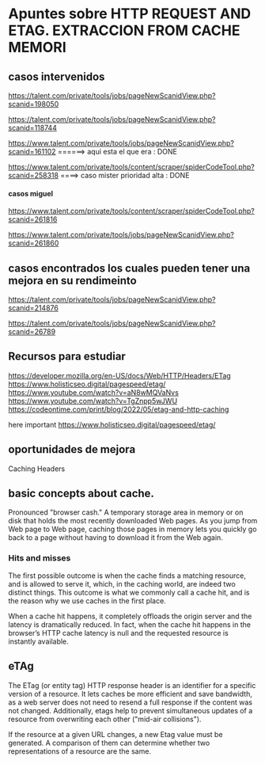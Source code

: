 # Apuntes sobre HTTP REQUEST AND ETAG. EXTRACCION FROM CACHE MEMORI

## casos intervenidos

https://talent.com/private/tools/jobs/pageNewScanidView.php?scanid=198050

https://talent.com/private/tools/jobs/pageNewScanidView.php?scanid=118744

https://www.talent.com/private/tools/jobs/pageNewScanidView.php?scanid=161102 ======> aqui esta el que era : DONE

https://www.talent.com/private/tools/content/scraper/spiderCodeTool.php?scanid=258318 ====> caso mister prioridad alta : DONE

#### casos miguel

https://www.talent.com/private/tools/content/scraper/spiderCodeTool.php?scanid=261816

https://www.talent.com/private/tools/jobs/pageNewScanidView.php?scanid=261860

## casos encontrados los cuales pueden tener una mejora en su rendimeinto

https://talent.com/private/tools/jobs/pageNewScanidView.php?scanid=214876

https://talent.com/private/tools/jobs/pageNewScanidView.php?scanid=26789

## Recursos para estudiar

https://developer.mozilla.org/en-US/docs/Web/HTTP/Headers/ETag
https://www.holisticseo.digital/pagespeed/etag/
https://www.youtube.com/watch?v=aN8wMQVaNvs
https://www.youtube.com/watch?v=TgZnpp5wJWU
https://codeontime.com/print/blog/2022/05/etag-and-http-caching

here important
https://www.holisticseo.digital/pagespeed/etag/

## oportunidades de mejora

Caching Headers

## basic concepts about cache.

Pronounced "browser cash." A temporary storage area in memory or on disk that holds the most recently downloaded Web pages. As you jump from Web page to Web page, caching those pages in memory lets you quickly go back to a page without having to download it from the Web again.

### Hits and misses

The first possible outcome is when the cache finds a matching resource, and is allowed to serve it, which, in the caching world, are indeed two distinct things. This outcome is what we commonly call a cache hit, and is the reason why we use caches in the first place.

When a cache hit happens, it completely offloads the origin server and the latency is dramatically reduced. In fact, when the cache hit happens in the browser’s HTTP cache latency is null and the requested resource is instantly available.

## eTAg

The ETag (or entity tag) HTTP response header is an identifier for a specific version of a resource. It lets caches be more efficient and save bandwidth, as a web server does not need to resend a full response if the content was not changed. Additionally, etags help to prevent simultaneous updates of a resource from overwriting each other ("mid-air collisions").

If the resource at a given URL changes, a new Etag value must be generated. A comparison of them can determine whether two representations of a resource are the same.
